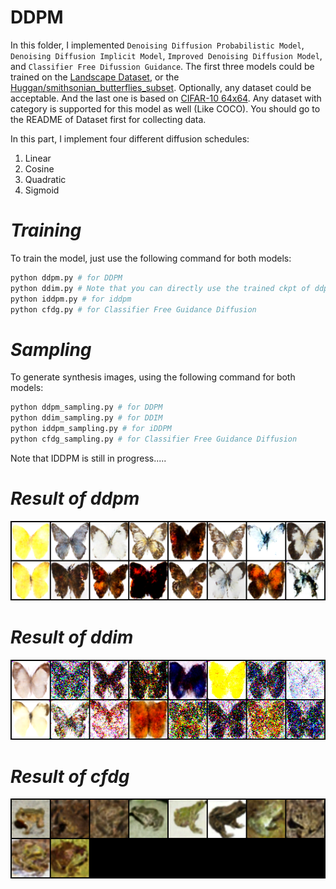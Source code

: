 # DDPM

In this folder, I implemented `Denoising Diffusion Probabilistic Model`, `Denoising Diffusion Implicit Model`, `Improved Denoising Diffusion Model`, and `Classifier Free Difussion Guidance`. The first three models could be  trained on the [Landscape Dataset](https://www.kaggle.com/datasets/arnaud58/landscape-pictures), or the  [Huggan/smithsonian_butterflies_subset](https://huggingface.co/datasets/huggan/smithsonian_butterflies_subset). Optionally, any dataset could be acceptable. And the last one is based on [CIFAR-10 64x64](https://www.kaggle.com/datasets/joaopauloschuler/cifar10-64x64-resized-via-cai-super-resolution). Any dataset with category is supported for this model as well (Like COCO). You should go to the README of Dataset first for collecting data.


In this part, I implement four different diffusion schedules:
1. Linear
2. Cosine
3. Quadratic
4. Sigmoid


# _Training_ #
To train the model, just use the following command for both models:

```bash
python ddpm.py # for DDPM
python ddim.py # Note that you can directly use the trained ckpt of ddpm on this model without retraining
python iddpm.py # for iddpm
python cfdg.py # for Classifier Free Guidance Diffusion
```

# _Sampling_ #
To generate synthesis images, using the following command for both models:
```bash
python ddpm_sampling.py # for DDPM
python ddim_sampling.py # for DDIM
python iddpm_sampling.py # for iDDPM
python cfdg_sampling.py # for Classifier Free Guidance Diffusion
```

Note that IDDPM is still in progress.....

# _Result of ddpm_ #
![image](https://github.com/tungyen/Deep_learning_CV/blob/master/GenAI/DDPM/images/ddpm_res_butterfly.png)

# _Result of ddim_ #
![image](https://github.com/tungyen/Deep_learning_CV/blob/master/GenAI/DDPM/images/ddim_res_butterfly.png)

# _Result of cfdg_ #
![image](https://github.com/tungyen/Deep_learning_CV/blob/master/GenAI/DDPM/images/cfdg_res.png)
